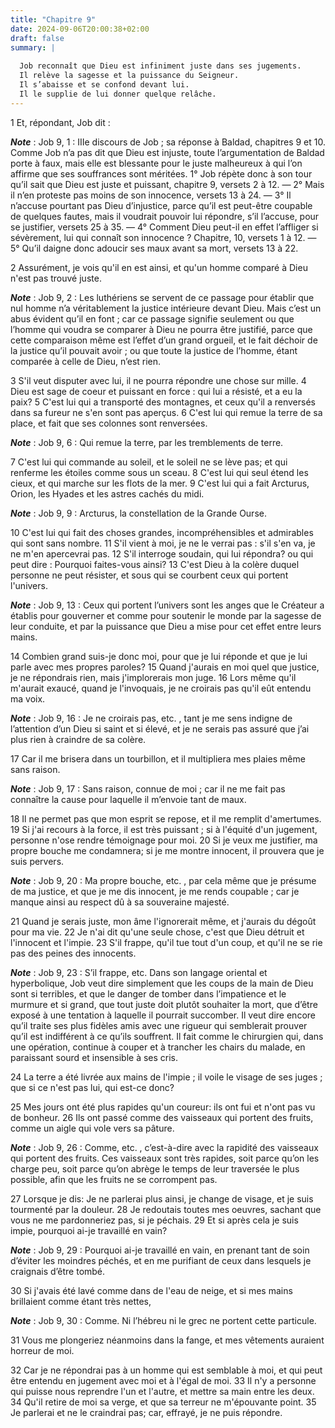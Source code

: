 ```yaml
---
title: "Chapitre 9"
date: 2024-09-06T20:00:38+02:00
draft: false
summary: |
  
  Job reconnaît que Dieu est infiniment juste dans ses jugements.
  Il relève la sagesse et la puissance du Seigneur.
  Il s’abaisse et se confond devant lui.
  Il le supplie de lui donner quelque relâche.
---
```



1 Et, répondant, Job dit :

***Note*** :  Job 9, 1 : IIIe discours de Job ; sa réponse à Baldad, chapitres 9 et 10. Comme Job n’a pas dit que Dieu est injuste, toute l’argumentation de Baldad porte à faux, mais elle est blessante pour le juste malheureux à qui l’on affirme que ses souffrances sont méritées. 1° Job répète donc à son tour qu’il sait que Dieu est juste et puissant, chapitre 9, versets 2 à 12. ― 2° Mais il n’en proteste pas moins de son innocence, versets 13 à 24. ― 3° Il n’accuse pourtant pas Dieu d’injustice, parce qu’il est peut-être coupable de quelques fautes, mais il voudrait pouvoir lui répondre, s’il l’accuse, pour se justifier, versets 25 à 35. ― 4° Comment Dieu peut-il en effet l’affliger si sévèrement, lui qui connaît son innocence ? Chapitre, 10, versets 1 à 12. ― 5° Qu’il daigne donc adoucir ses maux avant sa mort, versets 13 à 22.


2 Assurément, je vois qu'il en est ainsi, et qu'un homme comparé à Dieu n'est pas trouvé juste.

***Note*** :  Job 9, 2 : Les luthériens se servent de ce passage pour établir que nul homme n’a véritablement la justice intérieure devant Dieu. Mais c’est un abus évident qu’il en font ; car ce passage signifie seulement ou que l’homme qui voudra se comparer à Dieu ne pourra être justifié, parce que cette comparaison même est l’effet d’un grand orgueil, et le fait déchoir de la justice qu’il pouvait avoir ; ou que toute la justice de l’homme, étant comparée à celle de Dieu, n’est rien.

3 S'il veut disputer avec lui, il ne pourra répondre une chose sur mille. 4 Dieu est sage de coeur et puissant en force : qui lui a résisté, et a eu la paix? 5 C'est lui qui a transporté des montagnes, et ceux qu'il a renversés dans sa fureur ne s'en sont pas aperçus. 6 C'est lui qui remue la terre de sa place, et fait que ses colonnes sont renversées.

***Note*** :  Job 9, 6 : Qui remue la terre, par les tremblements de terre.

7 C'est lui qui commande au soleil, et le soleil ne se lève pas; et qui renferme les étoiles comme sous un sceau. 8 C'est lui qui seul étend les cieux, et qui marche sur les flots de la mer. 9 C'est lui qui a fait Arcturus, Orion, les Hyades et les astres cachés du midi.

***Note*** :  Job 9, 9 : Arcturus, la constellation de la Grande Ourse.

10 C'est lui qui fait des choses grandes, incompréhensibles et admirables qui sont sans nombre. 11 S'il vient à moi, je ne le verrai pas : s'il s'en va, je ne m'en apercevrai pas. 12 S'il interroge soudain, qui lui répondra? ou qui peut dire : Pourquoi faites-vous ainsi? 13 C'est Dieu à la colère duquel personne ne peut résister, et sous qui se courbent ceux qui portent l'univers.

***Note*** :  Job 9, 13 : Ceux qui portent l’univers sont les anges que le Créateur a établis pour gouverner et comme pour soutenir le monde par la sagesse de leur conduite, et par la puissance que Dieu a mise pour cet effet entre leurs mains.

14 Combien grand suis-je donc moi, pour que je lui réponde et que je lui parle avec mes propres paroles? 15 Quand j'aurais en moi quel que justice, je ne répondrais rien, mais j'implorerais mon juge. 16 Lors même qu'il m'aurait exaucé, quand je l'invoquais, je ne croirais pas qu'il eût entendu ma voix.

***Note*** :  Job 9, 16 : Je ne croirais pas, etc. , tant je me sens indigne de l’attention d’un Dieu si saint et si élevé, et je ne serais pas assuré que j’ai plus rien à craindre de sa colère.

17 Car il me brisera dans un tourbillon, et il multipliera mes plaies même sans raison.

***Note*** :  Job 9, 17 : Sans raison, connue de moi ; car il ne me fait pas connaître la cause pour laquelle il m’envoie tant de maux.

18 Il ne permet pas que mon esprit se repose, et il me remplit d'amertumes. 19 Si j'ai recours à la force, il est très puissant ; si à l'équité d'un jugement, personne n'ose rendre témoignage pour moi. 20 Si je veux me justifier, ma propre bouche me condamnera; si je me montre innocent, il prouvera que je suis pervers.

***Note*** :  Job 9, 20 : Ma propre bouche, etc. , par cela même que je présume de ma justice, et que je me dis innocent, je me rends coupable ; car je manque ainsi au respect dû à sa souveraine majesté.


21 Quand je serais juste, mon âme l'ignorerait même, et j'aurais du dégoût pour ma vie. 22 Je n'ai dit qu'une seule chose, c'est que Dieu détruit et l'innocent et l'impie. 23 S'il frappe, qu'il tue tout d'un coup, et qu'il ne se rie pas des peines des innocents.

***Note*** :  Job 9, 23 : S’il frappe, etc. Dans son langage oriental et hyperbolique, Job veut dire simplement que les coups de la main de Dieu sont si terribles, et que le danger de tomber dans l’impatience et le murmure et si grand, que tout juste doit plutôt souhaiter la mort, que d’être exposé à une tentation à laquelle il pourrait succomber. Il veut dire encore qu’il traite ses plus fidèles amis avec une rigueur qui semblerait prouver qu’il est indifférent à ce qu’ils souffrent. Il fait comme le chirurgien qui, dans une opération, continue à couper et à trancher les chairs du malade, en paraissant sourd et insensible à ses cris.

24 La terre a été livrée aux mains de l'impie ; il voile le visage de ses juges ; que si ce n'est pas lui, qui est-ce donc?


25 Mes jours ont été plus rapides qu'un coureur: ils ont fui et n'ont pas vu de bonheur. 26 Ils ont passé comme des vaisseaux qui portent des fruits, comme un aigle qui vole vers sa pâture.

***Note*** :  Job 9, 26 : Comme, etc. , c’est-à-dire avec la rapidité des vaisseaux qui portent des fruits. Ces vaisseaux sont très rapides, soit parce qu’on les charge peu, soit parce qu’on abrège le temps de leur traversée le plus possible, afin que les fruits ne se corrompent pas.

27 Lorsque je dis: Je ne parlerai plus ainsi, je change de visage, et je suis tourmenté par la douleur. 28 Je redoutais toutes mes oeuvres, sachant que vous ne me pardonneriez pas, si je péchais. 29 Et si après cela je suis impie, pourquoi ai-je travaillé en vain?

***Note*** :  Job 9, 29 : Pourquoi ai-je travaillé en vain, en prenant tant de soin d’éviter les moindres péchés, et en me purifiant de ceux dans lesquels je craignais d’être tombé.

30 Si j'avais été lavé comme dans de l'eau de neige, et si mes mains brillaient comme étant très nettes,

***Note*** :  Job 9, 30 : Comme. Ni l’hébreu ni le grec ne portent cette particule.

31 Vous me plongeriez néanmoins dans la fange, et mes vêtements auraient horreur de moi.


32 Car je ne répondrai pas à un homme qui est semblable à moi, et qui peut être entendu en jugement avec moi et à l'égal de moi. 33 Il n'y a personne qui puisse nous reprendre l'un et l'autre, et mettre sa main entre les deux. 34 Qu'il retire de moi sa verge, et que sa terreur ne m'épouvante point. 35 Je parlerai et ne le craindrai pas; car, effrayé, je ne puis répondre.

